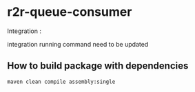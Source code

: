 # r2r-queue-consumer

Integration :

integration running command need to be updated

## How to build package with dependencies

`maven clean compile assembly:single`

